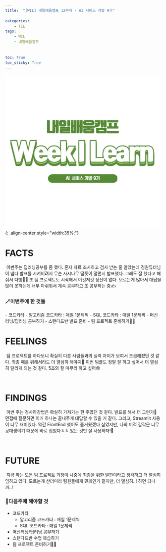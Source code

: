 ```yaml
---
title:  "[WIL] 내일배움캠프 12주차 - AI 서비스 개발 9기" 

categories: 
    - TIL
tags: 
    - WIL
    - 내일배움캠프


toc: True
toc_sticky: True
---
```


![TIL](/assets/images/WIL.png){: .align-center style="width:35%;"}

# FACTS
&nbsp;이번주는 딥러닝공부를 좀 했다. 혼자 자료 조사하고 검사 받는 줄 알았는데 경원튜터님이 냅다 발표를 시켜버려서 무슨 사시나무 떨듯이 떨면서 발표했다. 그래도 잘 했다고 해줘서 다행😮‍💨 또 팀 프로젝트도 시작해서 이것저것 정신이 없다. 모르는게 많아서 대답을 많이 못하는게 너무 아쉬워서 계속 공부하고 또 공부하는 중✍️

<h3>🪄이번주에 한 것들</h3>
- 코드카타
  - 알고리즘 코드카타 : 매일 1문제씩
  - SQL 코드카타 : 매일 1문제씩
- 머신러닝/딥러닝 공부하기
- 스탠다드반 발표 준비
- 팀 프로젝트 준비하기🏃‍♂️


<br>

# FEELINGS

&nbsp;팀 프로젝트를 하다보니 확실히 다른 사람들과의 실력 차이가 보여서 조급해졌던 것 같다. 최종 때를 위해서라도 더 열심히 해야지🫠 이번 팀플도 정말 잘 하고 싶어서 더 열심히 달리게 되는 것 같다. 5조와 잘 마무리 하고 싶어😢

<br>

# FINDINGS

&nbsp;이번 주는 경사하강법은 확실히 가져가는 한 주였던 것 같다. 발표를 해서 더 그런가🤔 면접때 질문하면 이거 하나는 끝내주게 대답할 수 있을 거 같다. 그리고, Streamlit 사용이 너무 재미있다. 약간 FrontEnd 했어도 즐거웠겠다 싶었지만, 나의 미적 감각은 너무 공대생이기 때문에 바로 접었다ㅎㅎ 있는 것만 잘 사용하자!🤭

<br>

# FUTURE

&nbsp;지금 하는 모든 팀 프로젝트 과정이 나중에 최종을 위한 발판이라고 생각하고 더 열심히 임하고 있다. 모르는게 산더미라 팀원들에게 민폐인거 같지만, 더 열심히..! 하면 되니까..!

<h3>📝다음주에 해야할 것</h3>
  
- 코드카타
  - 알고리즘 코드카타 : 매일 1문제씩
  - SQL 코드카타 : 매일 1문제씩
- 머신러닝/딥러닝 공부하기
- 스탠다드반 수업 복습하기
- 팀 프로젝트 준비하기🏃‍♂️
